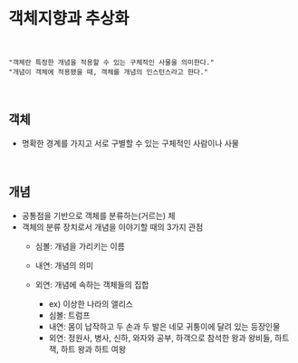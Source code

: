 # 객체지향과 추상화
<br />

```
"객체란 특정한 개념을 적용할 수 있는 구체적인 사물을 의미한다."
"개념이 객체에 적용됐을 때, 객체를 개념의 인스턴스라고 한다."
```
<br />

## 객체
- 명확한 경계를 가지고 서로 구별할 수 있는 구체적인 사람이나 사물
<br />

## 개념
- 공통점을 기반으로 객체를 분류하는(거르는) 체
- 객체의 분류 장치로서 개념을 이야기할 때의 3가지 관점
  - 심볼: 개념을 가리키는 이름
  - 내연: 개념의 의미
  - 외연: 개념에 속하는 객체들의 집합
  
    - ex) 이상한 나라의 앨리스
    - 심볼: 트럼프
    - 내연: 몸이 납작하고 두 손과 두 발은 네모 귀퉁이에 달려 있는 등장인물
    - 외연: 정원사, 병사, 신하, 와자와 공부, 하객으로 참석한 왕과 왕비들, 하트 잭, 하트 왕과 하트 여왕

